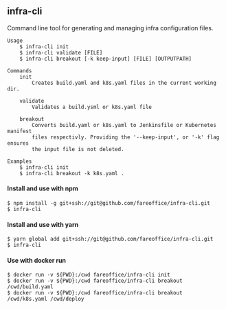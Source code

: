## infra-cli

Command line tool for generating and managing infra configuration files.

```shell
Usage
    $ infra-cli init
    $ infra-cli validate [FILE]
    $ infra-cli breakout [-k keep-input] [FILE] [OUTPUTPATH]

Commands
    init
        Creates build.yaml and k8s.yaml files in the current working dir.

    validate
        Validates a build.ysml or k8s.yaml file

    breakout
        Converts build.yaml or k8s.yaml to Jenkinsfile or Kubernetes manifest
        files respectivly. Providing the '--keep-input', or '-k' flag ensures
        the input file is not deleted.

Examples
    $ infra-cli init
    $ infra-cli breakout -k k8s.yaml .
```

#### Install and use with npm

```shell
$ npm install -g git+ssh://git@github.com/fareoffice/infra-cli.git
$ infra-cli
```

#### Install and use with yarn

```shell
$ yarn global add git+ssh://git@github.com/fareoffice/infra-cli.git
$ infra-cli
```

#### Use with docker run

```shell
$ docker run -v ${PWD}:/cwd fareoffice/infra-cli init
$ docker run -v ${PWD}:/cwd fareoffice/infra-cli breakout /cwd/build.yaml
$ docker run -v ${PWD}:/cwd fareoffice/infra-cli breakout /cwd/k8s.yaml /cwd/deploy
```
